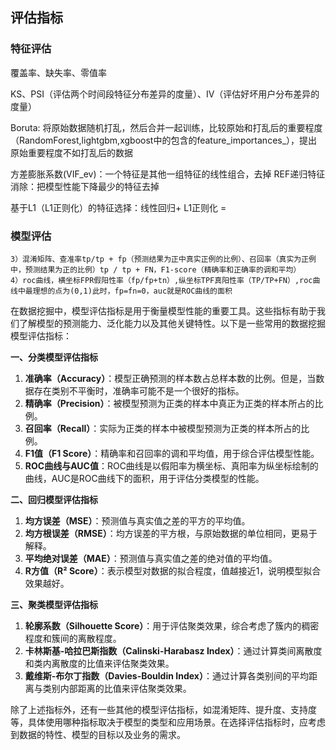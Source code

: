 ## 评估指标

### 特征评估

覆盖率、缺失率、零值率

KS、PSI（评估两个时间段特征分布差异的度量）、IV（评估好坏用户分布差异的度量）

Boruta: 将原始数据随机打乱，然后合并一起训练，比较原始和打乱后的重要程度（RandomForest,lightgbm,xgboost中的包含的feature_importances_），提出原始重要程度不如打乱后的数据

方差膨胀系数(VIF_ev)：一个特征是其他一组特征的线性组合，去掉
REF递归特征消除：把模型性能下降最少的特征去掉

基于L1（L1正则化）的特征选择：线性回归+ L1正则化 = 



### 模型评估

```
3）混淆矩阵、查准率tp/tp + fp（预测结果为正中真实正例的比例）、召回率（真实为正例中，预测结果为正的比例）tp / tp + FN，F1-score（精确率和正确率的调和平均）
4）roc曲线，横坐标FPR假阳性率（fp/fp+tn）,纵坐标TPF真阳性率（TP/TP+FN）,roc曲线中最理想的点为(0,1)此时，fp=fn=0，auc就是ROC曲线的面积
```

在数据挖掘中，模型评估指标是用于衡量模型性能的重要工具。这些指标有助于我们了解模型的预测能力、泛化能力以及其他关键特性。以下是一些常用的数据挖掘模型评估指标：

**一、分类模型评估指标**

1. **准确率（Accuracy）**：模型正确预测的样本数占总样本数的比例。但是，当数据存在类别不平衡时，准确率可能不是一个很好的指标。
2. **精确率（Precision）**：被模型预测为正类的样本中真正为正类的样本所占的比例。
3. **召回率（Recall）**：实际为正类的样本中被模型预测为正类的样本所占的比例。
4. **F1值（F1 Score）**：精确率和召回率的调和平均值，用于综合评估模型性能。
5. **ROC曲线与AUC值**：ROC曲线是以假阳率为横坐标、真阳率为纵坐标绘制的曲线，AUC是ROC曲线下的面积，用于评估分类模型的性能。

**二、回归模型评估指标**

1. **均方误差（MSE）**：预测值与真实值之差的平方的平均值。
2. **均方根误差（RMSE）**：均方误差的平方根，与原始数据的单位相同，更易于解释。
3. **平均绝对误差（MAE）**：预测值与真实值之差的绝对值的平均值。
4. **R方值（R² Score）**：表示模型对数据的拟合程度，值越接近1，说明模型拟合效果越好。

**三、聚类模型评估指标**

1. **轮廓系数（Silhouette Score）**：用于评估聚类效果，综合考虑了簇内的稠密程度和簇间的离散程度。
2. **卡林斯基-哈拉巴斯指数（Calinski-Harabasz Index）**：通过计算类间离散度和类内离散度的比值来评估聚类效果。
3. **戴维斯-布尔丁指数（Davies-Bouldin Index）**：通过计算各类别间的平均距离与类别内部距离的比值来评估聚类效果。

除了上述指标外，还有一些其他的模型评估指标，如混淆矩阵、提升度、支持度等，具体使用哪种指标取决于模型的类型和应用场景。在选择评估指标时，应考虑到数据的特性、模型的目标以及业务的需求。
